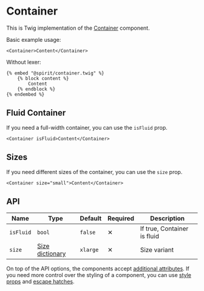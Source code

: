 # Container

This is Twig implementation of the [Container][container] component.

Basic example usage:

```twig
<Container>Content</Container>
```

Without lexer:

```twig
{% embed "@spirit/container.twig" %}
    {% block content %}
        Content
    {% endblock %}
{% endembed %}
```

## Fluid Container

If you need a full-width container, you can use the `isFluid` prop.

```twig
<Container isFluid>Content</Container>
```

## Sizes

If you need different sizes of the container, you can use the `size` prop.

```twig
<Container size="small">Content</Container>
```

## API

| Name      | Type                               | Default  | Required | Description                 |
| --------- | ---------------------------------- | -------- | -------- | --------------------------- |
| `isFluid` | `bool`                             | `false`  | ✕        | If true, Container is fluid |
| `size`    | [Size dictionary][dictionary-size] | `xlarge` | ✕        | Size variant                |

On top of the API options, the components accept [additional attributes][readme-additional-attributes].
If you need more control over the styling of a component, you can use [style props][readme-style-props]
and [escape hatches][readme-escape-hatches].

[container]: https://github.com/lmc-eu/spirit-design-system/tree/main/packages/web/src/scss/components/Container
[readme-additional-attributes]: https://github.com/lmc-eu/spirit-design-system/blob/main/packages/web-twig/README.md#additional-attributes
[readme-style-props]: https://github.com/lmc-eu/spirit-design-system/blob/main/packages/web-twig/README.md#style-props
[readme-escape-hatches]: https://github.com/lmc-eu/spirit-design-system/blob/main/packages/web-twig/README.md#escape-hatches
[dictionary-size]: https://github.com/lmc-eu/spirit-design-system/blob/main/docs/DICTIONARIES.md#size
